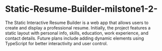 # Static-Resume-Builder-milstone1-2-
The Static Interactive Resume Builder is a web app that allows users to create and display a professional resume. Initially, the project features a static layout with personal info, skills, education, work experience, and contact details. Future plans include adding dynamic elements using TypeScript for better interactivity and user control.
